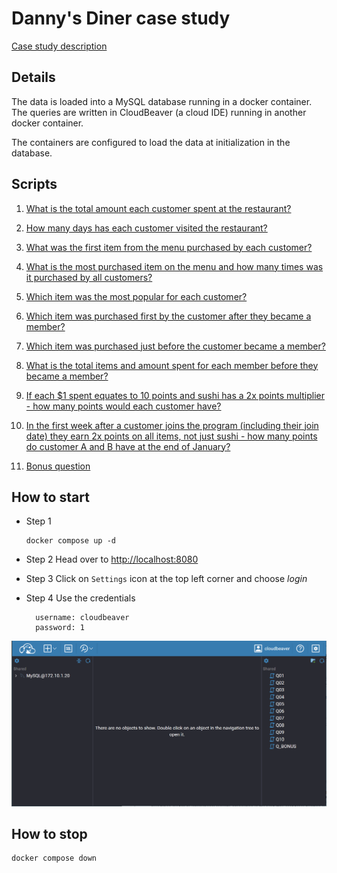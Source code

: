 # Danny's Diner case study

[Case study description](https://8weeksqlchallenge.com/case-study-1/)

## Details

The data is loaded into a MySQL database running in a docker container. The queries are written in CloudBeaver (a cloud IDE) running in another docker container.

The containers are configured to load the data at initialization in the database.

## Scripts

1. [What is the total amount each customer spent at the restaurant?](cb_workspace/GlobalConfiguration/Q01.sql)

2. [How many days has each customer visited the restaurant?](cb_workspace/GlobalConfiguration/Q02.sql)

3. [What was the first item from the menu purchased by each customer?](cb_workspace/GlobalConfiguration/Q03.sql)

4. [What is the most purchased item on the menu and how many times was it purchased by all customers?](cb_workspace/GlobalConfiguration/Q04.sql)

5. [Which item was the most popular for each customer?](cb_workspace/GlobalConfiguration/Q05.sql)

6. [Which item was purchased first by the customer after they became a member?](cb_workspace/GlobalConfiguration/Q06.sql)

7. [Which item was purchased just before the customer became a member?](cb_workspace/GlobalConfiguration/Q07.sql)

8. [What is the total items and amount spent for each member before they became a member?](cb_workspace/GlobalConfiguration/Q08.sql)

9. [If each $1 spent equates to 10 points and sushi has a 2x points multiplier - how many points would each customer have?](cb_workspace/GlobalConfiguration/Q09.sql)

10. [In the first week after a customer joins the program (including their join date) they earn 2x points on all items, not just sushi - how many points do customer A and B have at the end of January?](cb_workspace/GlobalConfiguration/Q10.sql)

11. [Bonus question](cb_workspace/GlobalConfiguration/Q_BONUS.sql)

## How to start

- Step 1
  
  ```terminal
  docker compose up -d
  ```

- Step 2
  Head over to [http://localhost:8080]()

- Step 3
  Click on `Settings` icon at the top left corner and choose *login*

- Step 4
  Use the credentials
  
  ```
    username: cloudbeaver
    password: 1
  ```

![screenshot](assets/2023-08-12-16-23-58-image.png)

## How to stop

```terminal
docker compose down
```
